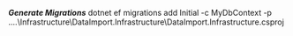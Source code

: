 ***Generate Migrations***
dotnet ef migrations add Initial -c MyDbContext -p ..\..\Infrastructure\DataImport.Infrastructure\DataImport.Infrastructure.csproj
